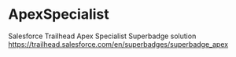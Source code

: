 # ApexSpecialist
Salesforce Trailhead Apex Specialist Superbadge solution
https://trailhead.salesforce.com/en/superbadges/superbadge_apex
